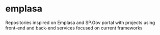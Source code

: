 # emplasa
Repositories inspired on Emplasa and SP.Gov portal with projects using front-end and back-end services focused on current frameworks
